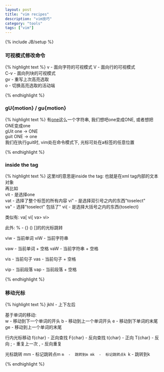 ```yaml
---
layout: post
title: "vim recipes"
description: "vim技巧"
category: "tools"
tags: ["vim"]
---
```

{% include JB/setup %}


### 可视模式修改命令
{% highlight text %}
v     -  面向字符的可视模式 
V     -  面向行的可视模式  
C-v   -  面向列块的可视模式  
gv    -  重写上次高亮选取  
o     -  切换高亮选取的活动端 
    
{% endhighlight %}

### gU{motion} / gu{motion}

{% highlight text %}
有<a href='#'>one</a>这么一个字符串, 我们想吧one变成ONE, 或者想把ONE变成one  
gUit  one -> ONE  
guit  ONE -> one  
我们在执行guit时, vim处在命令模式下, 光标可处在a标签的任意位置  
    
{% endhighlight %}

### inside the tag

{% highlight text %}
这里it的意思是inside the tag: 也就是在xml tag内部的文本对象  
再比如  
vit  - 是选择one  
vat  - 选择了<a></a>整个标签的所有内容
vi"  - 是选择双引号之内的东西"toselect"  
va"  - 选择"toselect" 包括了"
vi{  - 是选择大括号之内的东西{toselect}     

类似有:
va[ 
vi[
va>
vi>

此外:
%  -  {} () []的的光标跳转

viw  - 当前单词
viW  - 当前字符串

vaw  - 当前单词 + 空格
vaW  - 当前字符串 + 空格

vis  - 当前句子
vas  - 当前句子 + 空格

vip  - 当前段落
vap  - 当前段落 + 空格

{% endhighlight %}

### 移动光标
{% highlight text %}
jkhl  - 上下左后  

基于单词的移动:  
w   -  移动到下一个单词的开头
b   -  移动到上一个单词开头
e   -  移动到下单词的末尾
ge  -  移动到上一个单词的末尾

行内光标移动
f{char}  -  正向查找
F{char}  -  反向查找
t{char}  -  正向
T{char}  -  反向
;        -  重复上一次
,        -  反向重复

光标跳转
mm  -  标记跳转点m
`m  -  跳转到m
mk  -  标记跳转点k
`k  -  跳转到k

{% endhighlight %}


